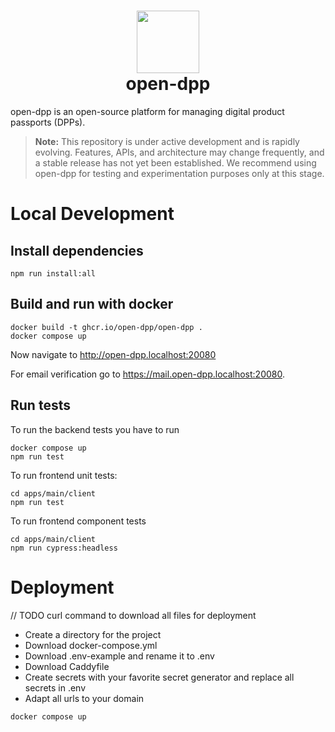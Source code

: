 # <div align="center"><img  src="https://github.com/user-attachments/assets/4ecd546b-ad7c-4c1d-bee4-e06518c41ec8" width="100"/> </br>open-dpp</div>

open-dpp is an open-source platform for managing digital product passports (DPPs).

> **Note:** This repository is under active development and is rapidly evolving. Features, APIs, and architecture may change frequently, and a stable release has not yet been established. We recommend using open-dpp for testing and experimentation purposes only at this stage.

# Local Development
## Install dependencies

```shell
npm run install:all
```

## Build and run with docker

```shell
docker build -t ghcr.io/open-dpp/open-dpp .
docker compose up
```

Now navigate to http://open-dpp.localhost:20080

For email verification go to https://mail.open-dpp.localhost:20080.

## Run tests

To run the backend tests you have to run

```shell
docker compose up
npm run test
```

To run frontend unit tests:

```shell
cd apps/main/client
npm run test
```

To run frontend component tests

```shell
cd apps/main/client
npm run cypress:headless
```

# Deployment
// TODO curl command to download all files for deployment

* Create a directory for the project
* Download docker-compose.yml
* Download .env-example and rename it to .env
* Download Caddyfile
* Create secrets with your favorite secret generator and replace all secrets in .env
* Adapt all urls to your domain

```
docker compose up
```
